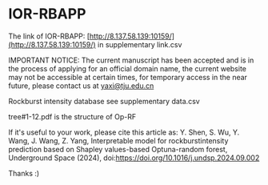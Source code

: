 # IOR-RBAPP
The link of IOR-RBAPP: [http://8.137.58.139:10159/](http://8.137.58.139:10159/) in supplementary link.csv 

IMPORTANT NOTICE: The current manuscript has been accepted and is in the process of applying for an official domain name, the current website may not be accessible at certain times, for temporary access in the near future, please contact us at yaxi@tju.edu.cn

Rockburst intensity database see supplementary data.csv

tree#1-12.pdf is the structure of Op-RF

If it's useful to your work, please cite this article as: Y. Shen, S. Wu, Y. Wang, J. Wang, Z. Yang, Interpretable model for rockburstintensity prediction based on Shapley values-based Optuna-random forest, Underground Space (2024), doi:https://doi.org/10.1016/j.undsp.2024.09.002

Thanks :)

